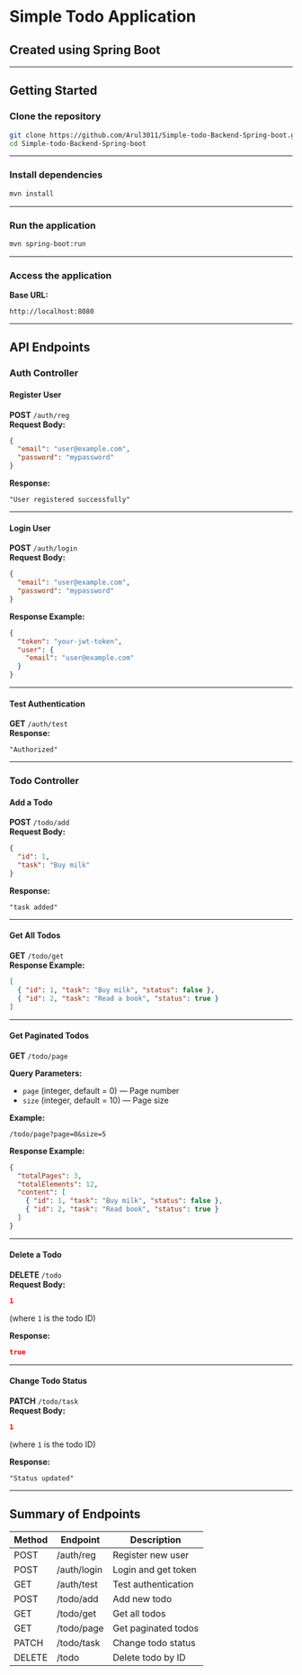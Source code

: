 
#  Simple Todo Application

##  Created using Spring Boot

---

##  Getting Started

###  Clone the repository
```bash
git clone https://github.com/Arul3011/Simple-todo-Backend-Spring-boot.git
cd Simple-todo-Backend-Spring-boot
```

---

###  Install dependencies
```bash
mvn install
```

---

###  Run the application
```bash
mvn spring-boot:run
```

---

###  Access the application  
**Base URL:**  
```
http://localhost:8080
```

---

## API Endpoints

### **Auth Controller**

#### Register User
**POST** `/auth/reg`  
**Request Body:**
```json
{
  "email": "user@example.com",
  "password": "mypassword"
}
```
**Response:**
```
"User registered successfully"
```

---

#### Login User
**POST** `/auth/login`  
**Request Body:**
```json
{
  "email": "user@example.com",
  "password": "mypassword"
}
```
**Response Example:**
```json
{
  "token": "your-jwt-token",
  "user": {
    "email": "user@example.com"
  }
}
```

---

####  Test Authentication
**GET** `/auth/test`  
**Response:**
```
"Authorized"
```

---

### **Todo Controller**

####  Add a Todo
**POST** `/todo/add`  
**Request Body:**
```json
{
  "id": 1,
  "task": "Buy milk"
}
```
**Response:**
```
"task added"
```

---

####  Get All Todos
**GET** `/todo/get`  
**Response Example:**
```json
[
  { "id": 1, "task": "Buy milk", "status": false },
  { "id": 2, "task": "Read a book", "status": true }
]
```

---

####  Get Paginated Todos
**GET** `/todo/page`  

**Query Parameters:**
- `page` (integer, default = 0) — Page number
- `size` (integer, default = 10) — Page size

**Example:**
```
/todo/page?page=0&size=5
```

**Response Example:**
```json
{
  "totalPages": 3,
  "totalElements": 12,
  "content": [
    { "id": 1, "task": "Buy milk", "status": false },
    { "id": 2, "task": "Read book", "status": true }
  ]
}
```

---

####  Delete a Todo
**DELETE** `/todo`  
**Request Body:**
```json
1
```
(where `1` is the todo ID)  

**Response:**
```json
true
```

---

####  Change Todo Status
**PATCH** `/todo/task`  
**Request Body:**
```json
1
```
(where `1` is the todo ID)  

**Response:**
```
"Status updated"
```

---

## Summary of Endpoints

| Method | Endpoint    | Description         |
| ------ | ----------- | ------------------- |
| POST   | /auth/reg   | Register new user   |
| POST   | /auth/login | Login and get token |
| GET    | /auth/test  | Test authentication |
| POST   | /todo/add   | Add new todo        |
| GET    | /todo/get   | Get all todos       |
| GET    | /todo/page  | Get paginated todos |
| PATCH  | /todo/task  | Change todo status  |
| DELETE | /todo       | Delete todo by ID   |
